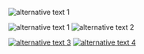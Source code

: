 
![alternative text 1]('myImage1.png')

![alternative text 1]('myImage1.png')
![alternative text 2]('myImage2.png')

[![alternative text 3]('myImage3.png')](my/link/to/something)
[![alternative text 4]('myImage4.png')](my/link/to/something)
